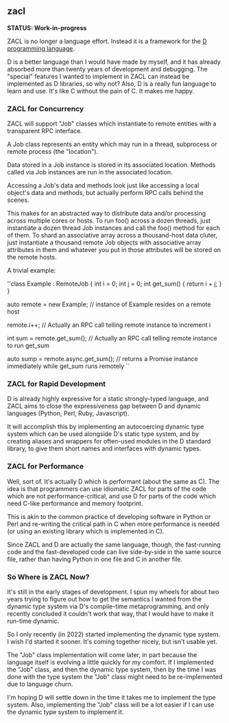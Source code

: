 ## zacl

**STATUS: Work-in-progress**

ZACL is no longer a language effort.  Instead it is a framework for the [D programming language](https://dlang.org/).

D is a better language than I would have made by myself, and it has already absorbed more than twenty years of development and debugging.  The "special" features I wanted to implement in ZACL can instead be implemented as D libraries, so why not?  Also, D is a really fun language to learn and use.  It's like C without the pain of C.  It makes me happy.

### ZACL for Concurrency

ZACL will support "Job" classes which instantiate to remote entities with a transparent RPC interface.

A Job class represents an entity which may run in a thread, subprocess or remote process (the "location").

Data stored in a Job instance is stored in its associated location.  Methods called via Job instances are run in the associated location.

Accessing a Job's data and methods look just like accessing a local object's data and methods, but actually perform RPC calls behind the scenes.

This makes for an abstracted way to distribute data and/or processing across multiple cores or hosts.  To run foo() across a dozen threads, just instantiate a dozen thread Job instances and call the foo() method for each of them.  To shard an associative array across a thousand-host data cluter, just instantiate a thousand remote Job objects with associative array attributes in them and whatever you put in those attributes will be stored on the remote hosts.

A trivial example:

''class Example : RemoteJob {
    int i = 0;
    int j = 0;
    int get_sum() { return i + j; }
}

auto remote = new Example;  // instance of Example resides on a remote host

remote.i++;  // Actually an RPC call telling remote instance to increment i

int sum = remote.get_sum();  // Actually an RPC call telling remote instance to run get_sum

auto sump = remote.async.get_sum();  // returns a Promise instance immediately while get_sum runs remotely
``

### ZACL for Rapid Development

D is already highly expressive for a static strongly-typed language, and ZACL aims to close the expressiveness gap between D and dynamic languages (Python, Perl, Ruby, Javascript).

It will accomplish this by implementing an autocoercing dynamic type system which can be used alongside D's static type system, and by creating aliases and wrappers for often-used modules in the D standard library, to give them short names and interfaces with dynamic types.

### ZACL for Performance

Well, sort of.  It's actually D which is performant (about the same as C).  The idea is that programmers can use idiomatic ZACL for parts of the code which are not performance-critical, and use D for parts of the code which need C-like performance and memory footprint.

This is akin to the common practice of developing software in Python or Perl and re-writing the critical path in C when more performance is needed (or using an existing library which is implemented in C).

Since ZACL and D are actually the same language, though, the fast-running code and the fast-developed code can live side-by-side in the same source file, rather than having Python in one file and C in another file.

### So Where is ZACL Now?

It's still in the early stages of development.  I spun my wheels for about two years trying to figure out how to get the semantics I wanted from the dynamic type system via D's compile-time metaprogramming, and only recently concluded it couldn't work that way, that I would have to make it run-time dynamic.

So I only recently (in 2022) started implementing the dynamic type system.  I wish I'd started it sooner.  It's coming together nicely, but isn't usable yet.

The "Job" class implementation will come later, in part because the language itself is evolving a little quickly for my comfort.  If I implemented the "Job" class, and then the dynamic type system, then by the time I was done with the type system the "Job" class might need to be re-implemented due to language churn.

I'm hoping D will settle down in the time it takes me to implement the type system.  Also, implementing the "Job" class will be a lot easier if I can use the dynamic type system to implement it.

